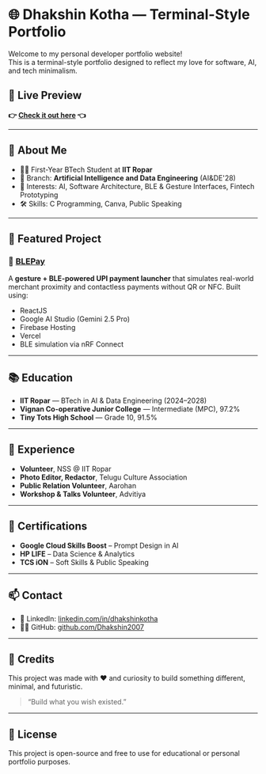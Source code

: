 # 🌐 Dhakshin Kotha — Terminal-Style Portfolio

Welcome to my personal developer portfolio website!  
This is a terminal-style portfolio designed to reflect my love for software, AI, and tech minimalism.

## 🚀 Live Preview

**👉 [Check it out here]((https://my-portfolio-seven-bice-16.vercel.app/)) 👈**  


---

## 📌 About Me

- 👨‍🎓 First-Year BTech Student at **IIT Ropar**
- 🧠 Branch: **Artificial Intelligence and Data Engineering** (AI&DE'28)
- 💬 Interests: AI, Software Architecture, BLE & Gesture Interfaces, Fintech Prototyping
- 🛠 Skills: C Programming, Canva, Public Speaking

---

## 🧪 Featured Project

### 🔗 [BLEPay](https://blepay.vercel.app)

A **gesture + BLE-powered UPI payment launcher** that simulates real-world merchant proximity and contactless payments without QR or NFC. Built using:
- ReactJS
- Google AI Studio (Gemini 2.5 Pro)
- Firebase Hosting
- Vercel
- BLE simulation via nRF Connect

---

## 📚 Education

- **IIT Ropar** — BTech in AI & Data Engineering (2024–2028)  
- **Vignan Co-operative Junior College** — Intermediate (MPC), 97.2%  
- **Tiny Tots High School** — Grade 10, 91.5%

---

## 💼 Experience

- **Volunteer**, NSS @ IIT Ropar
- **Photo Editor, Redactor**, Telugu Culture Association
- **Public Relation Volunteer**, Aarohan
- **Workshop & Talks Volunteer**, Advitiya

---

## 📜 Certifications

- **Google Cloud Skills Boost** – Prompt Design in AI  
- **HP LIFE** – Data Science & Analytics  
- **TCS iON** – Soft Skills & Public Speaking

---

## 📫 Contact

- 🔗 LinkedIn: [linkedin.com/in/dhakshinkotha](https://linkedin.com/in/dhakshinkotha)
- 🧑‍💻 GitHub: [github.com/Dhakshin2007](https://github.com/Dhakshin2007)

---

## 🌈 Credits

This project was made with ❤️ and curiosity to build something different, minimal, and futuristic.

> “Build what you wish existed.”

---

## 📜 License

This project is open-source and free to use for educational or personal portfolio purposes.
